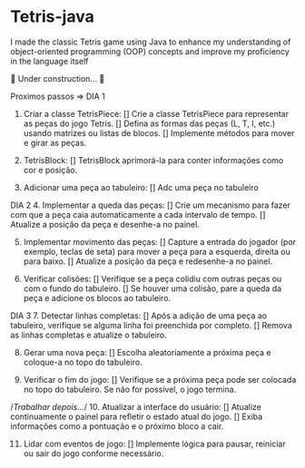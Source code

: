 # Tetris-java
I made the classic Tetris game using Java to enhance my understanding of object-oriented programming (OOP) concepts and improve my proficiency in the language itself

🚧 Under construction... 🚧


Proximos passos =>
DIA 1
1. Criar a classe TetrisPiece:
[] Crie a classe TetrisPiece para representar as peças do jogo Tetris.
[] Defina as formas das peças (L, T, I, etc.) usando matrizes ou listas de blocos.
[] Implemente métodos para mover e girar as peças.

2. TetrisBlock:
[] TetrisBlock aprimorá-la para conter informações como cor e posição.

3. Adicionar uma peça ao tabuleiro:
[] Adc uma peça no tabuleiro

DIA 2
4. Implementar a queda das peças:
[] Crie um mecanismo para fazer com que a peça caia automaticamente a cada intervalo de tempo.
[] Atualize a posição da peça e desenhe-a no painel.

5. Implementar movimento das peças:
[] Capture a entrada do jogador (por exemplo, teclas de seta) para mover a peça para a esquerda, direita ou para baixo.
[] Atualize a posição da peça e redesenhe-a no painel.

6. Verificar colisões:
[] Verifique se a peça colidiu com outras peças ou com o fundo do tabuleiro.
[] Se houver uma colisão, pare a queda da peça e adicione os blocos ao tabuleiro.

DIA 3
7. Detectar linhas completas:
[] Após a adição de uma peça ao tabuleiro, verifique se alguma linha foi preenchida por completo.
[] Remova as linhas completas e atualize o tabuleiro.

8. Gerar uma nova peça:
[] Escolha aleatoriamente a próxima peça e coloque-a no topo do tabuleiro.

9. Verificar o fim do jogo:
[] Verifique se a próxima peça pode ser colocada no topo do tabuleiro. Se não for possível, o jogo termina.


/*Trabalhar depois...*/
10. Atualizar a interface do usuário:
[] Atualize continuamente o painel para refletir o estado atual do jogo.
[] Exiba informações como a pontuação e o próximo bloco a cair.

11. Lidar com eventos de jogo:
[] Implemente lógica para pausar, reiniciar ou sair do jogo conforme necessário.
